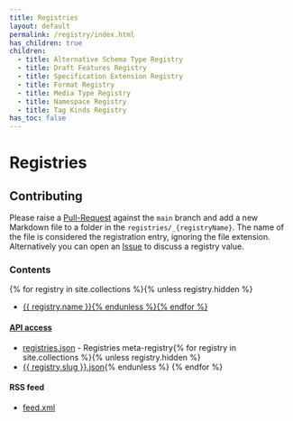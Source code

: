 ```yaml
---
title: Registries
layout: default
permalink: /registry/index.html
has_children: true
children:
  - title: Alternative Schema Type Registry
  - title: Draft Features Registry
  - title: Specification Extension Registry
  - title: Format Registry
  - title: Media Type Registry
  - title: Namespace Registry
  - title: Tag Kinds Registry
has_toc: false
---
```


# Registries

## Contributing

Please raise a [Pull-Request](https://github.com/OAI/spec.openapis.org/pulls) against the `main` branch and add a new Markdown file to a folder in the `registries/_{registryName}`. The name of the file is considered the registration entry, ignoring the file extension. Alternatively you can open an [Issue](https://github.com/OAI/OpenAPI-Specification/issues) to discuss a registry value.

### Contents

{% for registry in site.collections %}{% unless registry.hidden %}
* <a href="./{{ registry.slug }}">{{ registry.name }}{% endunless %}{% endfor %}

#### API access

* [registries.json](../api/registries.json) - Registries meta-registry{% for registry in site.collections %}{% unless registry.hidden %}
* <a href="../api/{{ registry.slug }}.json">{{ registry.slug }}.json</a>{% endunless %} {% endfor %}

#### RSS feed

* [feed.xml](../rss/feed.xml)

